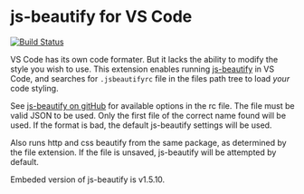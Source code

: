 # js-beautify for VS Code 

[![Build Status](https://api.travis-ci.org/HookyQR/VSCodeBeautify.svg?branch=master)](http://travis-ci.org/beautify-web/js-beautify)

VS Code has its own code formater. But it lacks the ability to modify the style you wish to use. This extension enables running [js-beautify](http://jsbeautifier.org/) in VS Code, and searches for `.jsbeautifyrc` file in the files path tree to load *your* code styling.

See [js-beautify on gitHub](https://github.com/beautify-web/js-beautify) for available options in the rc file. The file must be valid JSON to be used. Only the first file of the correct name found will be used. If the format is bad, the default js-beautify settings will be used.

Also runs http and css beautify from the same package, as determined by the file extension. If the file is unsaved, js-beautify will be attempted by default.

Embeded version of js-beautify is v1.5.10.
